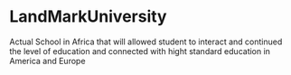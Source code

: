 # LandMarkUniversity
Actual School in Africa that will allowed student to interact and continued the level of education and connected with hight standard education in America and Europe
